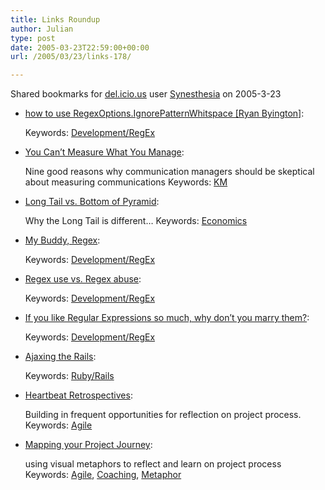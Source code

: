 ```yaml
---
title: Links Roundup
author: Julian
type: post
date: 2005-03-23T22:59:00+00:00
url: /2005/03/23/links-178/

---
```

Shared bookmarks for [del.icio.us][1] user  [Synesthesia][2] on 2005-3-23

  * [how to use RegexOptions.IgnorePatternWhitspace [Ryan Byington]][3]:
   
    Keywords: [Development/RegEx][4]
  * [You Can’t Measure What You Manage][5]:
  
    Nine good reasons why communication managers should be skeptical about measuring communications Keywords: [KM][6]
  * [Long Tail vs. Bottom of Pyramid][7]:
  
    Why the Long Tail is different&#8230; Keywords: [Economics][8]
  * [My Buddy, Regex][9]:
   
    Keywords: [Development/RegEx][4]
  * [Regex use vs. Regex abuse][10]:
   
    Keywords: [Development/RegEx][4]
  * [If you like Regular Expressions so much, why don&#8217;t you marry them?][11]:
   
    Keywords: [Development/RegEx][4]
  * [Ajaxing the Rails][12]:
   
    Keywords: [Ruby/Rails][13]
  * [Heartbeat Retrospectives][14]:
  
    Building in frequent opportunities for reflection on project process. Keywords: [Agile][15]
  * [Mapping your Project Journey][16]:
  
    using visual metaphors to reflect and learn on project process Keywords: [Agile][15], [Coaching][17], [Metaphor][18]

 [1]: http://del.icio.us/
 [2]: http://del.icio.us/synesthesia
 [3]: http://blogs.msdn.com/bclteam/archive/2005/03/15/396450.aspx "http://blogs.msdn.com/bclteam/archive/2005/03/15/396450.aspx"
 [4]: http://del.icio.us/synesthesia/Development/RegEx
 [5]: http://lebemax.blogspot.com/2005/03/you-cant-measure-what-you-manage.html "http://lebemax.blogspot.com/2005/03/you-cant-measure-what-you-manage.html"
 [6]: http://del.icio.us/synesthesia/KM
 [7]: http://longtail.typepad.com/the_long_tail/2005/03/long_tail_vs_bo.html "http://longtail.typepad.com/the_long_tail/2005/03/long_tail_vs_bo.html"
 [8]: http://del.icio.us/synesthesia/Economics
 [9]: http://www.codinghorror.com/blog/archives/000027.html "http://www.codinghorror.com/blog/archives/000027.html"
 [10]: http://www.codinghorror.com/blog/archives/000214.html "http://www.codinghorror.com/blog/archives/000214.html"
 [11]: http://www.codinghorror.com/blog/archives/000245.html "http://www.codinghorror.com/blog/archives/000245.html"
 [12]: http://www.loudthinking.com/arc/000428.html "http://www.loudthinking.com/arc/000428.html"
 [13]: http://del.icio.us/synesthesia/Ruby/Rails
 [14]: http://www.twelve71.org/blogs/rachel/archives/000752.html "http://www.twelve71.org/blogs/rachel/archives/000752.html"
 [15]: http://del.icio.us/synesthesia/Agile
 [16]: http://www.twelve71.org/blogs/rachel/archives/000753.html "http://www.twelve71.org/blogs/rachel/archives/000753.html"
 [17]: http://del.icio.us/synesthesia/Coaching
 [18]: http://del.icio.us/synesthesia/Metaphor